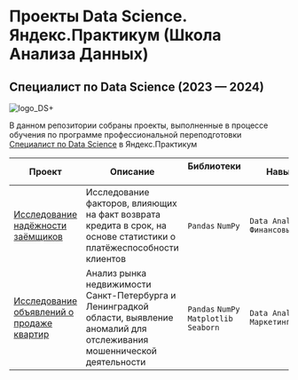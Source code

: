 # Проекты Data Science. Яндекс.Практикум (Школа Анализа Данных)
## Специалист по Data Science (2023 — 2024)
![logo_DS+](https://github.com/Verbasik/Data_science_plus-yandex_praktikum/assets/109856541/b80c6642-d6f8-4398-9e92-cca355f4cb98)

В данном репозитории собраны проекты, выполненные в процессе обучения по программе профессиональной переподготовки [Специалист по Data Science](https://github.com/Verbasik/Yandex.Practicum.DataScience/blob/main/01_Исследование%20надёжности%20заёмщиков/credit_score_project.ipynb) в Яндекс.Практикум

| Проект | Описание | Библиотеки &nbsp; &nbsp; | Навыки &nbsp; &nbsp; |
|---|---|---|---|
| [Исследование надёжности заёмщиков](01%20Исследование%20надёжности%20заёмщиков) | Исследование факторов, влияющих на факт возврата кредита в срок, на основе статистики о платёжеспособности клиентов | `Pandas` `NumPy` | `Data Analysis`<br>`Финансовый_анализ` |
| [Исследование объявлений о продаже квартир]() | Анализ рынка недвижимости Санкт-Петербурга и Ленинградкой области, выявление аномалий для отслеживания мошеннической деятельности | `Pandas` `NumPy` `Matplotlib` `Seaborn` | `Data Analysis`<br>`Маркетинг_анализ` |

